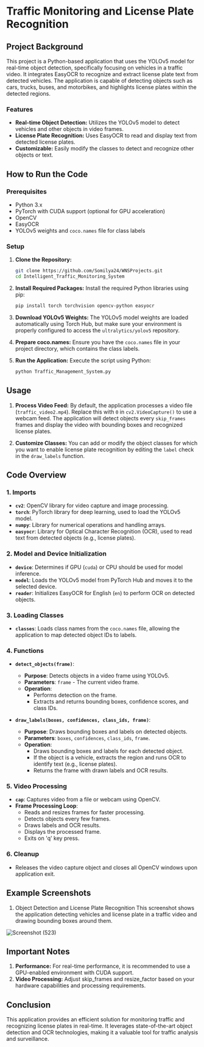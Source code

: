 # Traffic Monitoring and License Plate Recognition

## Project Background

This project is a Python-based application that uses the YOLOv5 model for real-time object detection, specifically focusing on vehicles in a traffic video. It integrates EasyOCR to recognize and extract license plate text from detected vehicles. The application is capable of detecting objects such as cars, trucks, buses, and motorbikes, and highlights license plates within the detected regions.

### Features
- **Real-time Object Detection:** Utilizes the YOLOv5 model to detect vehicles and other objects in video frames.
- **License Plate Recognition:** Uses EasyOCR to read and display text from detected license plates.
- **Customizable:** Easily modify the classes to detect and recognize other objects or text.

## How to Run the Code

### Prerequisites
- Python 3.x
- PyTorch with CUDA support (optional for GPU acceleration)
- OpenCV
- EasyOCR
- YOLOv5 weights and `coco.names` file for class labels

### Setup

1. **Clone the Repository:**
   ```bash
   git clone https://github.com/Somilya24/WNSProjects.git
   cd Intelligent_Traffic_Monitoring_System
2. **Install Required Packages:**
Install the required Python libraries using pip:

    ```bash
    pip install torch torchvision opencv-python easyocr
3. **Download YOLOv5 Weights:**
The YOLOv5 model weights are loaded automatically using Torch Hub, but make sure your environment is properly configured to access the `ultralytics/yolov5` repository.

4. **Prepare coco.names:**
Ensure you have the `coco.names` file in your project directory, which contains the class labels.

5. **Run the Application:**
Execute the script using Python:

    ```bash
    python Traffic_Management_System.py

## Usage
1. **Process Video Feed:**
By default, the application processes a video file (`traffic_video2.mp4`). Replace this with `0` in `cv2.VideoCapture()` to use a webcam feed.
The application will detect objects every `skip_frames` frames and display the video with bounding boxes and recognized license plates.

2. **Customize Classes:**
You can add or modify the object classes for which you want to enable license plate recognition by editing the `label` check in the `draw_labels` function.

## Code Overview

### 1. Imports

- **`cv2`**: OpenCV library for video capture and image processing.
- **`torch`**: PyTorch library for deep learning, used to load the YOLOv5 model.
- **`numpy`**: Library for numerical operations and handling arrays.
- **`easyocr`**: Library for Optical Character Recognition (OCR), used to read text from detected objects (e.g., license plates).

### 2. Model and Device Initialization

- **`device`**: Determines if GPU (`cuda`) or CPU should be used for model inference.
- **`model`**: Loads the YOLOv5 model from PyTorch Hub and moves it to the selected device.
- **`reader`**: Initializes EasyOCR for English (`en`) to perform OCR on detected objects.

### 3. Loading Classes

- **`classes`**: Loads class names from the `coco.names` file, allowing the application to map detected object IDs to labels.

### 4. Functions

- **`detect_objects(frame)`**:
  - **Purpose**: Detects objects in a video frame using YOLOv5.
  - **Parameters**: `frame` - The current video frame.
  - **Operation**:
    - Performs detection on the frame.
    - Extracts and returns bounding boxes, confidence scores, and class IDs.

- **`draw_labels(boxes, confidences, class_ids, frame)`**:
  - **Purpose**: Draws bounding boxes and labels on detected objects.
  - **Parameters**: `boxes`, `confidences`, `class_ids`, `frame`.
  - **Operation**:
    - Draws bounding boxes and labels for each detected object.
    - If the object is a vehicle, extracts the region and runs OCR to identify text (e.g., license plates).
    - Returns the frame with drawn labels and OCR results.

### 5. Video Processing

- **`cap`**: Captures video from a file or webcam using OpenCV.
- **Frame Processing Loop**:
  - Reads and resizes frames for faster processing.
  - Detects objects every few frames.
  - Draws labels and OCR results.
  - Displays the processed frame.
  - Exits on 'q' key press.

### 6. Cleanup

- Releases the video capture object and closes all OpenCV windows upon application exit.


## Example Screenshots
1. Object Detection and License Plate Recognition
This screenshot shows the application detecting vehicles and license plate in a traffic video and drawing bounding boxes around them.

![Screenshot (523)](https://github.com/user-attachments/assets/868bb235-cde7-4e17-b803-d0166952f313)

## Important Notes
1. **Performance:** For real-time performance, it is recommended to use a GPU-enabled environment with CUDA support.
2. **Video Processing:** Adjust skip_frames and resize_factor based on your hardware capabilities and processing requirements.

## Conclusion
This application provides an efficient solution for monitoring traffic and recognizing license plates in real-time. It leverages state-of-the-art object detection and OCR technologies, making it a valuable tool for traffic analysis and surveillance.
